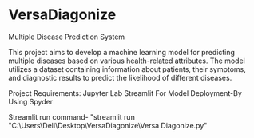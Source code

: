 # VersaDiagonize
Multiple Disease Prediction System

This project aims to develop a machine learning model for predicting multiple diseases based on various health-related attributes. The model utilizes a dataset containing information about patients, their symptoms, and diagnostic results to predict the likelihood of different diseases.

Project Requirements:
Jupyter Lab
Streamlit For Model Deployment-By Using Spyder

Streamlit run command- "streamlit run "C:\Users\Dell\Desktop\VersaDiagonize\Versa Diagonize.py"

